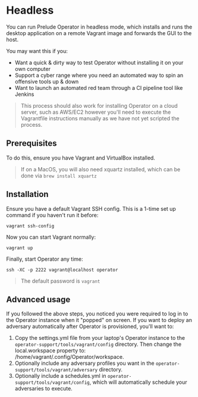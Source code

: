 # Headless

You can run Prelude Operator in headless mode, which installs and runs the desktop application on a remote Vagrant image and forwards the GUI to the host. 

You may want this if you:

- Want a quick & dirty way to test Operator without installing it on your own computer
- Support a cyber range where you need an automated way to spin an offensive tools up & down
- Want to launch an automated red team through a CI pipeline tool like Jenkins

> This process should also work for installing Operator on a cloud server, such as AWS/EC2 however you'll need to execute the Vagrantfile instructions manually as we have not yet scripted the process.

## Prerequisites

To do this, ensure you have Vagrant and VirtualBox installed. 

> If on a MacOS, you will also need xquartz installed, which can be done via ```brew install xquartz```

## Installation 

Ensure you have a default Vagrant SSH config. This is a 1-time set up command if you haven't run it before:
```
vagrant ssh-config
```
Now you can start Vagrant normally:
```
vagrant up
```
Finally, start Operator any time:
```
ssh -XC -p 2222 vagrant@localhost operator
```
> The default password is ```vagrant```

## Advanced usage

If you followed the above steps, you noticed you were required to log in to the Operator instance when it "popped" on screen. If you want to deploy an adversary automatically after Operator is provisioned, you'll want to:

1. Copy the settings.yml file from your laptop's Operator instance to the ```operator-support/tools/vagrant/config``` directory. Then change the local.workspace property to: /home/vagrant/.config/Operator/workspace. 
2. Optionally include any adversary profiles you want in the ```operator-support/tools/vagrant/adversary``` directory.
3. Optionally include a schedules.yml in ```operator-support/tools/vagrant/config```, which will automatically schedule your adversaries to execute.
